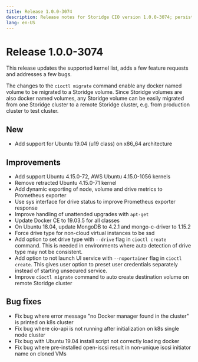 ```yaml
---
title: Release 1.0.0-3074
description: Release notes for Storidge CIO version 1.0.0-3074; persistent volumes for Kubernetes
lang: en-US
---
```


# Release 1.0.0-3074
This release updates the supported kernel list, adds a few feature requests and addresses a few bugs.

The changes to the `cioctl migrate` command enable any docker named volume to be migrated to a Storidge volume. Since Storidge volumes are also docker named volumes, any Storidge volume can be easily migrated from one Storidge cluster to a remote Storidge cluster, e.g. from production cluster to test cluster.

## New
- Add support for Ubuntu 19.04 (u19 class) on x86_64 architecture

## Improvements
- Add support Ubuntu 4.15.0-72, AWS Ubuntu 4.15.0-1056 kernels
- Remove retracted Ubuntu 4.15.0-71 kernel
- Add dynamic exporting of node, volume and drive metrics to Prometheus exporter
- Use sys interface for drive status to improve Prometheus exporter response
- Improve handling of unattended upgrades with `apt-get`
- Update Docker CE to 19.03.5 for all classes
- On Ubuntu 18.04, update MongoDB to 4.2.1 and mongo-c-driver to 1.15.2
- Force drive type for non-cloud virtual instances to be ssd
- Add option to set drive type with `--drive` flag in `cioctl create` command. This is needed in environments where auto detection of drive type may not be consistent.
- Add option to not launch UI service with `--noportainer` flag in `cioctl create`. This gives user option to preset user credentials separately instead of starting unsecured service.
- Improve `cioctl migrate` command to auto create destination volume on remote Storidge cluster

## Bug fixes
- Fix bug where error message "no Docker manager found in the cluster" is printed on k8s cluster
- Fix bug where cio-api is not running after initialization on k8s single node cluster
- Fix bug with Ubuntu 19.04 install script not correctly loading docker
- Fix bug where pre-installed open-iscsi result in non-unique iscsi initiator name on cloned VMs
